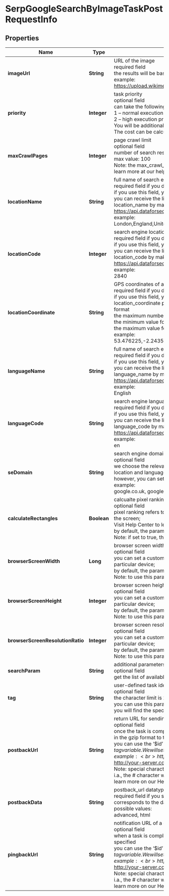 # SerpGoogleSearchByImageTaskPostRequestInfo


## Properties

| Name | Type | Description | Notes |
|------------ | ------------- | ------------- | -------------|
**imageUrl** | **String** | URL of the image<br>required field<br>the results will be based on the image you specified in this field<br>example:<br>https://upload.wikimedia.org/wikipedia/commons/e/ed/Elon_Musk_Royal_Society.jpg |[optional]|
**priority** | **Integer** | task priority<br>optional field<br>can take the following values:<br>1 – normal execution priority (set by default)<br>2 – high execution priority<br>You will be additionally charged for the tasks with high execution priority.<br>The cost can be calculated on the Pricing page. |[optional]|
**maxCrawlPages** | **Integer** | page crawl limit<br>optional field<br>number of search results pages to crawl<br>max value: 100<br>Note: the max_crawl_pages and depth parameters complement each other;<br>learn more at our help center |[optional]|
**locationName** | **String** | full name of search engine location<br>required field if you don’t specify location_code or location_coordinate<br>if you use this field, you don’t need to specify location_code or location_coordinate<br>you can receive the list of available locations of the search engine with their location_name by making a separate request to the https://api.dataforseo.com/v3/serp/google/locations<br>example:<br>London,England,United Kingdom |[optional]|
**locationCode** | **Integer** | search engine location code<br>required field if you don’t specify location_name or location_coordinate<br>if you use this field, you don’t need to specify location_name or location_coordinate<br>you can receive the list of available locations of the search engines with their location_code by making a separate request to the https://api.dataforseo.com/v3/serp/google/locations<br>example:<br>2840 |[optional]|
**locationCoordinate** | **String** | GPS coordinates of a location<br>required field if you don’t specify location_name or location_code<br>if you use this field, you don’t need to specify location_name or location_code<br>location_coordinate parameter should be specified in the “latitude,longitude,radius” format<br>the maximum number of decimal digits for “latitude” and “longitude”: 7<br>the minimum value for “radius”: 199.9 (mm)<br>the maximum value for “radius”: 199999 (mm)<br>example:<br>53.476225,-2.243572,200 |[optional]|
**languageName** | **String** | full name of search engine language<br>required field if you don’t specify language_code<br>if you use this field, you don’t need to specify language_code<br>you can receive the list of available languages of the search engine with their language_name by making a separate request to the https://api.dataforseo.com/v3/serp/google/languages<br>example:<br>English |[optional]|
**languageCode** | **String** | search engine language code<br>required field if you don’t specify language_name<br>if you use this field, you don’t need to specify language_name<br>you can receive the list of available languages of the search engine with their language_code by making a separate request to the https://api.dataforseo.com/v3/serp/google/languages<br>example:<br>en |[optional]|
**seDomain** | **String** | search engine domain<br>optional field<br>we choose the relevant search engine domain automatically according to the location and language you specify<br>however, you can set a custom search engine domain in this field<br>example:<br>google.co.uk, google.com.au, google.de, etc. |[optional]|
**calculateRectangles** | **Boolean** | calcualte pixel rankings for SERP elements in advanced results<br>optional field<br>pixel ranking refers to the distance between the result snippet and top left corner of the screen;<br>Visit Help Center to learn more>><br>by default, the parameter is set to false<br>Note: if set to true, the charge per task will be multiplied by 2 |[optional]|
**browserScreenWidth** | **Long** | browser screen width<br>optional field<br>you can set a custom browser screen width to calculate pixel rankings for a particular device;<br>by default, the parameter is set to 1920;<br>Note: to use this parameter, set calculate_rectangles to true |[optional]|
**browserScreenHeight** | **Integer** | browser screen height<br>optional field<br>you can set a custom browser screen height to calculate pixel rankings for a particular device;<br>by default, the parameter is set to 1080;<br>Note: to use this parameter, set calculate_rectangles to true |[optional]|
**browserScreenResolutionRatio** | **Integer** | browser screen resolution ratio<br>optional field<br>you can set a custom browser screen resolution ratio to calculate pixel rankings for a particular device;<br>by default, the parameter is set to 1;<br>Note: to use this parameter, set calculate_rectangles to true |[optional]|
**searchParam** | **String** | additional parameters of the search query<br>optional field<br>get the list of available parameters and additional details here |[optional]|
**tag** | **String** | user-defined task identifier<br>optional field<br>the character limit is 255<br>you can use this parameter to identify the task and match it with the result<br>you will find the specified tag value in the data object of the response |[optional]|
**postbackUrl** | **String** | return URL for sending task results<br>optional field<br>once the task is completed, we will send a POST request with its results compressed in the gzip format to the postback_url you specified<br>you can use the ‘$id’ string as a $id variable and ‘$tag’ as urlencoded $tag variable. We will set the necessary values before sending the request.<br>example:<br>http://your-server.com/postbackscript?id=$id<br>http://your-server.com/postbackscript?id=$id&tag=$tag<br>Note: special characters in postback_url will be urlencoded;<br>i.a., the # character will be encoded into %23<br>learn more on our Help Center |[optional]|
**postbackData** | **String** | postback_url datatype<br>required field if you specify postback_url<br>corresponds to the datatype that will be sent to your server<br>possible values:<br>advanced, html |[optional]|
**pingbackUrl** | **String** | notification URL of a completed task<br>optional field<br>when a task is completed we will notify you by GET request sent to the URL you have specified<br>you can use the ‘$id’ string as a $id variable and ‘$tag’ as urlencoded $tag variable. We will set the necessary values before sending the request.<br>example:<br>http://your-server.com/pingscript?id=$id<br>http://your-server.com/pingscript?id=$id&tag=$tag<br>Note: special characters in pingback_url will be urlencoded;<br>i.a., the # character will be encoded into %23<br>learn more on our Help Center |[optional]|